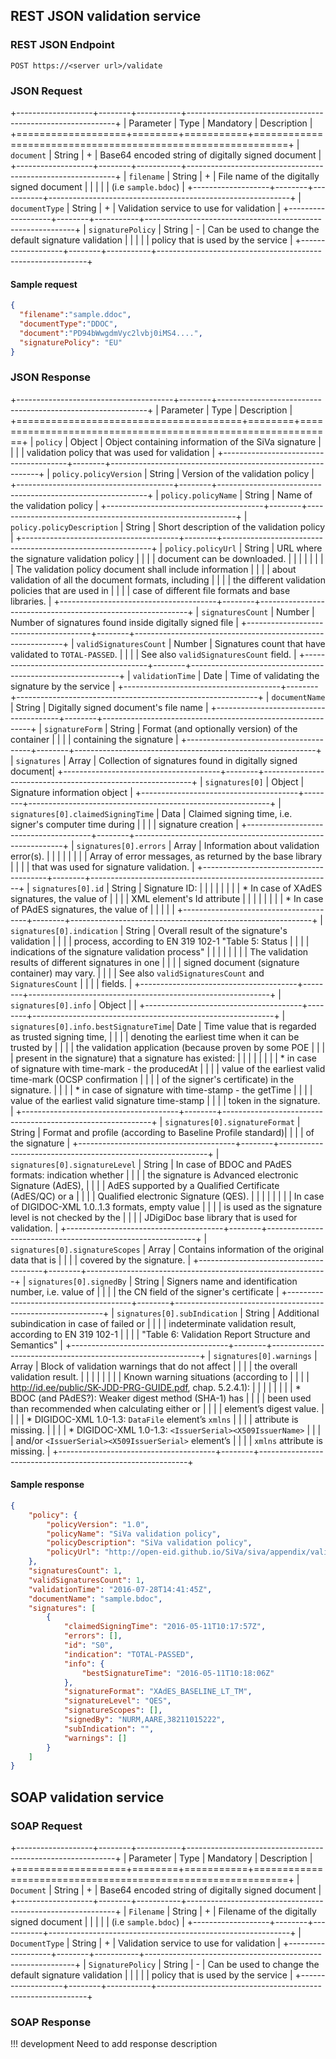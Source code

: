 <!--# Interface description-->

## REST JSON validation service

### REST JSON Endpoint

```
POST https://<server url>/validate
```

### JSON Request



+-------------------+--------+-----------+------------------------------------------------------------+
| Parameter         | Type   | Mandatory | Description                                                |
+===================+========+===========+============================================================+
| `document`        | String | +         | Base64 encoded string of digitally signed document         |
+-------------------+--------+-----------+------------------------------------------------------------+
| `filename`        | String | +         | File name of the digitally signed document                 |
|                   |        |           | (i.e `sample.bdoc`)                                        |
+-------------------+--------+-----------+------------------------------------------------------------+
| `documentType`    | String | +         | Validation service to use for validation                   |
+-------------------+--------+-----------+------------------------------------------------------------+
| `signaturePolicy` | String | -         | Can be used to change the default signature validation     |
|                   |        |           | policy that is used by the service                         |
+-------------------+--------+-----------+------------------------------------------------------------+

#### Sample request

```json
{
  "filename":"sample.ddoc",
  "documentType":"DDOC",
  "document":"PD94bWwgdmVyc2lvbj0iMS4....",
  "signaturePolicy": "EU"
}
```

### JSON Response

+---------------------------------------+--------+------------------------------------------------------------+
| Parameter                             | Type   |  Description                                               |
+=======================================+========+============================================================+
| `policy`                              | Object | Object containing information of the SiVa signature        |
|                                       |        | validation policy that was used for validation             |
+---------------------------------------+--------+------------------------------------------------------------+
| `policy.policyVersion`                | String | Version of the validation policy                           |
+---------------------------------------+--------+------------------------------------------------------------+
| `policy.policyName`                   | String | Name of the validation policy                              |
+---------------------------------------+--------+------------------------------------------------------------+
| `policy.policyDescription`            | String | Short description of the validation policy                 |
+---------------------------------------+--------+------------------------------------------------------------+
| `policy.policyUrl`                    | String | URL where the signature validation policy                  |
|                                       |        | document can be downloaded.                                |
|                                       |        |                                                            |
|                                       |        | The validation policy document shall include information   |
|                                       |        | about validation of all the document formats, including    |
|                                       |        | the different validation policies that are used in         |
|                                       |        | case of different file formats and base libraries.         |
+---------------------------------------+--------+------------------------------------------------------------+
| `signaturesCount`                     | Number | Number of signatures found inside digitally signed file    |
+---------------------------------------+--------+------------------------------------------------------------+
| `validSignaturesCount`                | Number | Signatures count that have validated to `TOTAL-PASSED`.    |
|                                       |        | See also `validSignaturesCount` field.                     |
+---------------------------------------+--------+------------------------------------------------------------+
| `validationTime`                      | Date   | Time of validating the signature by the service            |
+---------------------------------------+--------+------------------------------------------------------------+
| `documentName`                        | String | Digitally signed document's file name                      |
+---------------------------------------+--------+------------------------------------------------------------+
| `signatureForm`                       | String | Format (and optionally version) of the container           |
|                                       |        | containing the signature                                   |
+---------------------------------------+--------+------------------------------------------------------------+
| `signatures`                          | Array  | Collection of signatures found in digitally signed document|
+---------------------------------------+--------+------------------------------------------------------------+
| `signatures[0]`                       | Object | Signature information object                               |
+---------------------------------------+--------+------------------------------------------------------------+
| `signatures[0].claimedSigningTime`    | Data   | Claimed signing time, i.e. signer's computer time during   |
|                                       |        | signature creation                                         |
+---------------------------------------+--------+------------------------------------------------------------+
| `signatures[0].errors`                | Array  | Information about validation error(s).                     |
|                                       |        |                                                            |
|                                       |        | Array of error messages, as returned by the base library   |
|                                       |        | that was used for signature validation.                    |
+---------------------------------------+--------+------------------------------------------------------------+
| `signatures[0].id`                    | String | Signature ID:                                              |
|                                       |        |                                                            |
|                                       |        | * In case of XAdES signatures, the value of <Signature>    |
|                                       |        |   XML element's Id attribute                               |
|                                       |        |                                                            |
|                                       |        | * In case of PAdES signatures, the value of                |
|                                       |        |                                                            |
+---------------------------------------+--------+------------------------------------------------------------+
| `signatures[0].indication`            | String | Overall result of the signature's validation               |
|                                       |        | process, according to EN 319 102-1 "Table 5: Status        |
|                                       |        | indications of the signature validation process"           |
|                                       |        |                                                            |
|                                       |        | The validation results of different signatures in one      |
|                                       |        | signed document (signature container) may vary.            |
|                                       |        | See also `validSignaturesCount` and `SignaturesCount`      |
|                                       |        | fields.                                                    |
+---------------------------------------+--------+------------------------------------------------------------+
| `signatures[0].info`                  | Object |                                                            |
+---------------------------------------+--------+------------------------------------------------------------+
| `signatures[0].info.bestSignatureTime`| Date   | Time value that is regarded as trusted signing time,       |
|                                       |        | denoting the earliest time when it can be trusted by       |
|                                       |        | the validation application (because proven by some POE     |
|                                       |        | present in the signature) that a signature has existed:    |
|                                       |        |                                                            |
|                                       |        | * in case of signature with time-mark - the producedAt     |
|                                       |        |   value of the earliest valid time-mark (OCSP confirmation |
|                                       |        |   of the signer's certificate) in the signature.           |
|                                       |        | * in case of signature with time-stamp - the getTime       |
|                                       |        |   value of the earliest valid signature time-stamp         |
|                                       |        |   token in the signature.                                  |
+---------------------------------------+--------+------------------------------------------------------------+
| `signatures[0].signatureFormat`       | String | Format and profile (according to Baseline Profile standard)|
|                                       |        | of the signature                                           |
+---------------------------------------+--------+------------------------------------------------------------+
| `signatures[0].signatureLevel`        | String | In case of BDOC and PAdES formats: indication whether      |
|                                       |        | the signature is Advanced electronic Signature (AdES),     |
|                                       |        | AdES supported by a Qualified Certificate (AdES/QC) or a   |
|                                       |        | Qualified electronic Signature (QES).                      |
|                                       |        |                                                            |
|                                       |        | In case of DIGIDOC-XML 1.0..1.3 formats, empty value       |
|                                       |        | is used as the signature level is not checked by the       |
|                                       |        | JDigiDoc base library that is used for validation.         |
+---------------------------------------+--------+------------------------------------------------------------+
| `signatures[0].signatureScopes`       | Array  | Contains information of the original data that is          |
|                                       |        | covered by the signature.                                  |
+---------------------------------------+--------+------------------------------------------------------------+
| `signatures[0].signedBy`              | String | Signers name and identification number, i.e. value of      |
|                                       |        | the CN field of the signer's certificate                   |
+---------------------------------------+--------+------------------------------------------------------------+
| `signatures[0].subIndication`         | String | Additional subindication in case of failed or              |
|                                       |        | indeterminate validation result, according to EN 319 102-1 |
|                                       |        | "Table 6: Validation Report Structure and Semantics"       |
+---------------------------------------+--------+------------------------------------------------------------+
| `signatures[0].warnings`              | Array  | Block of validation warnings that do not affect            |
|                                       |        | the overall validation result.                             |
|                                       |        |                                                            |
|                                       |        | Known warning situations (according to                     |
|                                       |        | http://id.ee/public/SK-JDD-PRG-GUIDE.pdf, chap. 5.2.4.1):  |
|                                       |        |                                                            |
|                                       |        | * BDOC (and PAdES?): Weaker digest method (SHA-1) has      |
|                                       |        |   been used than recommended when calculating either or    |
|                                       |        |   element’s digest value.                                  |
|                                       |        | * DIGIDOC-XML 1.0-1.3: `DataFile` element’s `xmlns`        |
|                                       |        |   attribute is missing.                                    |
|                                       |        | * DIGIDOC-XML 1.0-1.3: `<IssuerSerial><X509IssuerName>`    |
|                                       |        |   and/or `<IssuerSerial><X509IssuerSerial>` element’s      |
|                                       |        |   `xmlns` attribute is missing.                            |
+---------------------------------------+--------+------------------------------------------------------------+

#### Sample response

```json
{
    "policy": {
        "policyVersion": "1.0",
        "policyName": "SiVa validation policy",
        "policyDescription": "SiVa validation policy",
        "policyUrl": "http://open-eid.github.io/SiVa/siva/appendix/validation_policy/"
    },
    "signaturesCount": 1,
    "validSignaturesCount": 1,
    "validationTime": "2016-07-28T14:41:45Z",
    "documentName": "sample.bdoc",
    "signatures": [
        {
            "claimedSigningTime": "2016-05-11T10:17:57Z",
            "errors": [],
            "id": "S0",
            "indication": "TOTAL-PASSED",
            "info": {
                "bestSignatureTime": "2016-05-11T10:18:06Z"
            },
            "signatureFormat": "XAdES_BASELINE_LT_TM",
            "signatureLevel": "QES",
            "signatureScopes": [],
            "signedBy": "NURM,AARE,38211015222",
            "subIndication": "",
            "warnings": []
        }
    ]
}
```

## SOAP validation service

### SOAP Request

+-------------------+--------+-----------+------------------------------------------------------------+
| Parameter         | Type   | Mandatory | Description                                                |
+===================+========+===========+============================================================+
| `Document`        | String | +         | Base64 encoded string of digitally signed document         |
+-------------------+--------+-----------+------------------------------------------------------------+
| `Filename`        | String | +         | Filename of the digitally signed document                  |
|                   |        |           | (i.e `sample.bdoc`)                                        |
+-------------------+--------+-----------+------------------------------------------------------------+
| `DocumentType`    | String | +         | Validation service to use for validation                   |
+-------------------+--------+-----------+------------------------------------------------------------+
| `SignaturePolicy` | String | -         | Can be used to change the default signature validation     |
|                   |        |           | policy that is used by the service                         |
+-------------------+--------+-----------+------------------------------------------------------------+


### SOAP Response

!!! development
    Need to add response description